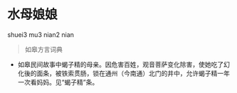 # 水母娘娘
shuei3 mu3 nian2 nian
> 如皋方言词典
- 如皋民间故事中蝎子精的母亲。因危害百姓，观音菩萨变化除害，使她吃了幻化後的面条，被铁索贯肠，锁在通州（今南通）北门的井中，允许蝎子精一年一次看妈妈。见“蝎子精”条。
